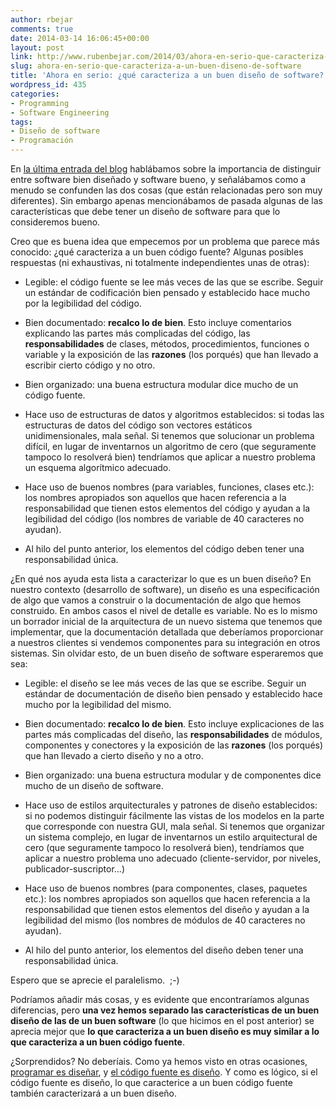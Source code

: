 ```yaml
---
author: rbejar
comments: true
date: 2014-03-14 16:06:45+00:00
layout: post
link: http://www.rubenbejar.com/2014/03/ahora-en-serio-que-caracteriza-a-un-buen-diseno-de-software/
slug: ahora-en-serio-que-caracteriza-a-un-buen-diseno-de-software
title: 'Ahora en serio: ¿qué caracteriza a un buen diseño de software?'
wordpress_id: 435
categories:
- Programming
- Software Engineering
tags:
- Diseño de software
- Programación
---
```


En [la última entrada del blog](http://www.rubenbejar.com/2014/03/que-caracteriza-a-un-buen-diseno-de-software/) hablábamos sobre la importancia de distinguir entre software bien diseñado y software bueno, y señalábamos como a menudo se confunden las dos cosas (que están relacionadas pero son muy diferentes). Sin embargo apenas mencionábamos de pasada algunas de las características que debe tener un diseño de software para que lo consideremos bueno.

Creo que es buena idea que empecemos por un problema que parece más conocido: ¿qué caracteriza a un buen código fuente? Algunas posibles respuestas (ni exhaustivas, ni totalmente independientes unas de otras):



	
  * Legible: el código fuente se lee más veces de las que se escribe. Seguir un estándar de codificación bien pensado y establecido hace mucho por la legibilidad del código.

	
  * Bien documentado: **recalco lo de bien**. Esto incluye comentarios explicando las partes más complicadas del código, las **responsabilidades** de clases, métodos, procedimientos, funciones o variable y la exposición de las **razones** (los porqués) que han llevado a escribir cierto código y no otro.

	
  * Bien organizado: una buena estructura modular dice mucho de un código fuente.

	
  * Hace uso de estructuras de datos y algoritmos establecidos: si todas las estructuras de datos del código son vectores estáticos unidimensionales, mala señal. Si tenemos que solucionar un problema difícil, en lugar de inventarnos un algoritmo de cero (que seguramente tampoco lo resolverá bien) tendríamos que aplicar a nuestro problema un esquema algorítmico adecuado.

	
  * Hace uso de buenos nombres (para variables, funciones, clases etc.): los nombres apropiados son aquellos que hacen referencia a la responsabilidad que tienen estos elementos del código y ayudan a la legibilidad del código (los nombres de variable de 40 caracteres no ayudan).

	
  * Al hilo del punto anterior, los elementos del código deben tener una responsabilidad única.


¿En qué nos ayuda esta lista a caracterizar lo que es un buen diseño? En nuestro contexto (desarrollo de software), un diseño es una especificación de algo que vamos a construir o la documentación de algo que hemos construido. En ambos casos el nivel de detalle es variable. No es lo mismo un borrador inicial de la arquitectura de un nuevo sistema que tenemos que implementar, que la documentación detallada que deberíamos proporcionar a nuestros clientes si vendemos componentes para su integración en otros sistemas. Sin olvidar esto, de un buen diseño de software esperaremos que sea:

	
  * Legible: el diseño se lee más veces de las que se escribe. Seguir un estándar de documentación de diseño bien pensado y establecido hace mucho por la legibilidad del mismo.

	
  * Bien documentado: **recalco lo de bien**. Esto incluye explicaciones de las partes más complicadas del diseño, las **responsabilidades** de módulos, componentes y conectores y la exposición de las **razones** (los porqués) que han llevado a cierto diseño y no a otro.

	
  * Bien organizado: una buena estructura modular y de componentes dice mucho de un diseño de software.

	
  * Hace uso de estilos arquitecturales y patrones de diseño establecidos: si no podemos distinguir fácilmente las vistas de los modelos en la parte que corresponde con nuestra GUI, mala señal. Si tenemos que organizar un sistema complejo, en lugar de inventarnos un estilo arquitectural de cero (que seguramente tampoco lo resolverá bien), tendríamos que aplicar a nuestro problema uno adecuado (cliente-servidor, por niveles, publicador-suscriptor...)

	
  * Hace uso de buenos nombres (para componentes, clases, paquetes etc.): los nombres apropiados son aquellos que hacen referencia a la responsabilidad que tienen estos elementos del diseño y ayudan a la legibilidad del mismo (los nombres de módulos de 40 caracteres no ayudan).

	
  * Al hilo del punto anterior, los elementos del diseño deben tener una responsabilidad única.


Espero que se aprecie el paralelismo.  ;-)

Podríamos añadir más cosas, y es evidente que encontraríamos algunas diferencias, pero **una vez hemos separado las características de un buen diseño de las de un buen software** (lo que hicimos en el post anterior) se aprecia mejor que **lo que caracteriza a un buen diseño es muy similar a lo que caracteriza a un buen código fuente**.

¿Sorprendidos? No deberíais. Como ya hemos visto en otras ocasiones, [programar es diseñar](http://www.rubenbejar.com/2013/10/breve-resena-del-libro-the-pragmatic-programmer/), y [el código fuente es diseño](http://www.rubenbejar.com/2013/04/programar-no-es-poner-ladrillos/). Y como es lógico, si el código fuente es diseño, lo que caracterice a un buen código fuente también caracterizará a un buen diseño.




